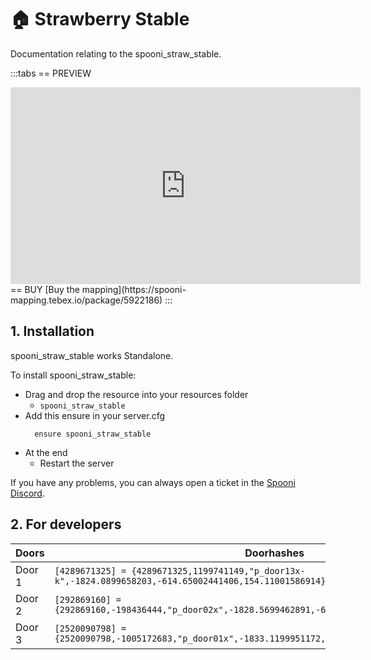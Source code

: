 # 🏠 Strawberry Stable
Documentation relating to the spooni_straw_stable.

:::tabs
== PREVIEW
<iframe width="560" height="315" src="https://www.youtube.com/embed/rLIyc9dSlCs?si=-q6RNKnndIJulvMn" frameborder="0" allow="accelerometer; autoplay; clipboard-write; encrypted-media; gyroscope; picture-in-picture; web-share" allowfullscreen></iframe>
== BUY
[Buy the mapping](https://spooni-mapping.tebex.io/package/5922186)
:::

## 1. Installation
spooni_straw_stable works Standalone.  

To install spooni_straw_stable:
- Drag and drop the resource into your resources folder
  - `spooni_straw_stable`
- Add this ensure in your server.cfg
  ```
    ensure spooni_straw_stable
  ```
- At the end
  - Restart the server

If you have any problems, you can always open a ticket in the [Spooni Discord](https://discord.gg/spooni).

## 2. For developers
| Doors                     | Doorhashes
|---------------------------|----------------------------------------------------------------------------------|
| Door 1                    | `[4289671325] = {4289671325,1199741149,"p_door13x-k",-1824.0899658203,-614.65002441406,154.11001586914}`
| Door 2                    | `[292869160] = {292869160,-198436444,"p_door02x",-1828.5699462891,-610.91998291016,154.08000183105}`
| Door 3                    | `[2520090798] = {2520090798,-1005172683,"p_door01x",-1833.1199951172,-594.19500732422,153.85000610352}`